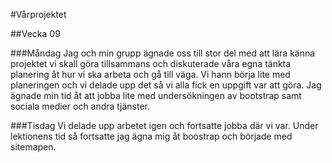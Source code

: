 #Vårprojektet


##Vecka 09

###Måndag
Jag och min grupp ägnade oss till stor del med att lära känna projektet vi skall göra tillsammans och diskuterade våra egna tänkta planering åt hur vi ska arbeta och gå till väga. Vi hann börja lite med planeringen och vi delade upp det så vi alla fick en uppgift var att göra. Jag ägnade min tid åt att jobba lite med undersökningen av bootstrap samt sociala medier och andra tjänster.

###Tisdag
Vi delade upp arbetet igen och fortsatte jobba där vi var. Under lektionens tid så fortsatte jag ägna mig åt boostrap och började med sitemapen.
